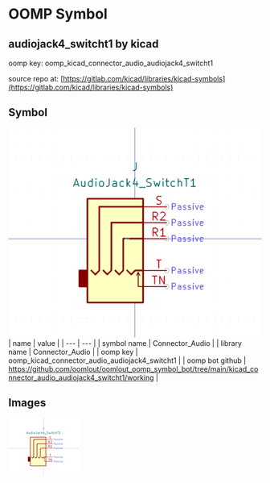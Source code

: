 # OOMP Symbol  
## audiojack4_switcht1  by kicad  
  
oomp key: oomp_kicad_connector_audio_audiojack4_switcht1  
  
source repo at: [https://gitlab.com/kicad/libraries/kicad-symbols](https://gitlab.com/kicad/libraries/kicad-symbols)  
## Symbol  
  
[![working.png](working_600.png)](working.png)  
| name | value | 
| --- | --- | 
| symbol name | Connector_Audio | 
| library name | Connector_Audio | 
| oomp key | oomp_kicad_connector_audio_audiojack4_switcht1 | 
| oomp bot github | https://github.com/oomlout/oomlout_oomp_symbol_bot/tree/main/kicad_connector_audio_audiojack4_switcht1/working | 
## Images  
  
[![working.png](working_140.png)](working.png)  
